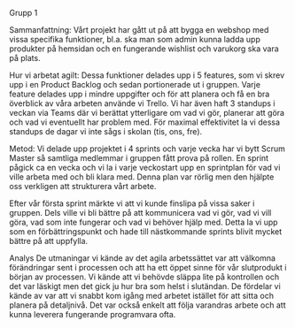 Grupp 1

Sammanfattning:
Vårt projekt har gått ut på att bygga en webshop med vissa specifika funktioner, bl.a. ska man som admin kunna ladda upp produkter på hemsidan och en fungerande wishlist och varukorg ska vara på plats. 

Hur vi arbetat agilt:
Dessa funktioner delades upp i 5 features, som vi skrev upp i en Product Backlog och sedan portionerade ut i gruppen. 
Varje feature delades upp i mindre uppgifter och för att planera och få en bra överblick av våra arbeten använde vi Trello. 
Vi har även haft 3 standups i veckan via Teams där vi berättat ytterligare om vad vi gör, planerar att göra och vad vi eventuellt har problem med. 
För maximal effektivitet la vi dessa standups de dagar vi inte sågs i skolan (tis, ons, fre).


Metod:
Vi delade upp projektet i 4 sprints och varje vecka har vi bytt Scrum Master så samtliga medlemmar i gruppen fått prova på rollen. 
En sprint pågick ca en vecka och vi la i varje veckostart upp en sprintplan för vad vi ville arbeta med och bli klara med. 
Denna plan var rörlig men den hjälpte oss verkligen att strukturera vårt arbete. 

Efter vår första sprint märkte vi att vi kunde finslipa på vissa saker i gruppen. 
Dels ville vi bli bättre på att kommunicera vad vi gör, vad vi vill göra, vad som inte fungerar och vad vi behöver hjälp med. 
Detta la vi upp som en förbättringspunkt och hade till nästkommande sprints blivit mycket bättre på att uppfylla. 

Analys
De utmaningar vi kände av det agila arbetssättet var att välkomna förändringar sent i processen och att ha ett öppet sinne för vår slutprodukt i början av processen. 
Vi kände att vi behövde släppa lite på kontrollen och det var läskigt men det gick ju hur bra som helst i slutändan. 
De fördelar vi kände av var att vi snabbt kom igång med arbetet istället för att sitta och planera på detaljnivå. 
Det var också enkelt att följa varandras arbete och att kunna leverera fungerande programvara ofta. 
